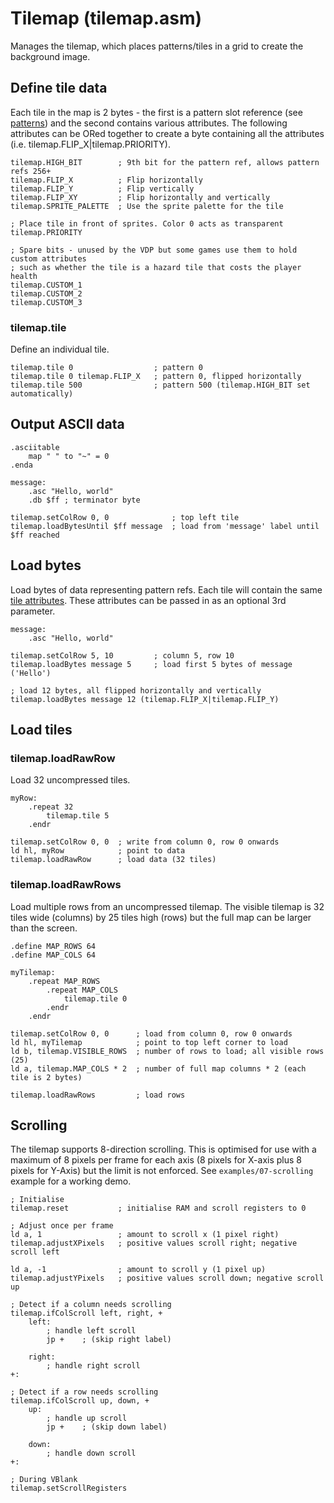 # Tilemap (tilemap.asm)

Manages the tilemap, which places patterns/tiles in a grid to create the background image.

## Define tile data

Each tile in the map is 2 bytes - the first is a pattern slot reference  (see [patterns](./patterns.md)) and the second contains various attributes. The following attributes can be ORed together to create a byte containing all the attributes (i.e. tilemap.FLIP_X|tilemap.PRIORITY).

```
tilemap.HIGH_BIT        ; 9th bit for the pattern ref, allows pattern refs 256+
tilemap.FLIP_X          ; Flip horizontally
tilemap.FLIP_Y          ; Flip vertically
tilemap.FLIP_XY         ; Flip horizontally and vertically
tilemap.SPRITE_PALETTE  ; Use the sprite palette for the tile

; Place tile in front of sprites. Color 0 acts as transparent
tilemap.PRIORITY

; Spare bits - unused by the VDP but some games use them to hold custom attributes
; such as whether the tile is a hazard tile that costs the player health
tilemap.CUSTOM_1
tilemap.CUSTOM_2
tilemap.CUSTOM_3
```

### tilemap.tile

Define an individual tile.

```
tilemap.tile 0                  ; pattern 0
tilemap.tile 0 tilemap.FLIP_X   ; pattern 0, flipped horizontally
tilemap.tile 500                ; pattern 500 (tilemap.HIGH_BIT set automatically)
```

## Output ASCII data

```
.asciitable
    map " " to "~" = 0
.enda

message:
    .asc "Hello, world"
    .db $ff ; terminator byte

tilemap.setColRow 0, 0              ; top left tile
tilemap.loadBytesUntil $ff message  ; load from 'message' label until $ff reached
```

## Load bytes

Load bytes of data representing pattern refs. Each tile will contain the same [tile attributes](#tile-attributes). These attributes can be passed in as an optional 3rd parameter.

```
message:
    .asc "Hello, world"

tilemap.setColRow 5, 10         ; column 5, row 10
tilemap.loadBytes message 5     ; load first 5 bytes of message ('Hello')

; load 12 bytes, all flipped horizontally and vertically
tilemap.loadBytes message 12 (tilemap.FLIP_X|tilemap.FLIP_Y)
```

## Load tiles

### tilemap.loadRawRow

Load 32 uncompressed tiles.

```
myRow:
    .repeat 32
        tilemap.tile 5
    .endr

tilemap.setColRow 0, 0  ; write from column 0, row 0 onwards
ld hl, myRow            ; point to data
tilemap.loadRawRow      ; load data (32 tiles)
```

### tilemap.loadRawRows

Load multiple rows from an uncompressed tilemap. The visible tilemap is 32 tiles wide (columns) by 25 tiles high (rows) but the full map can be larger than the screen.

```
.define MAP_ROWS 64
.define MAP_COLS 64

myTilemap:
    .repeat MAP_ROWS
        .repeat MAP_COLS
            tilemap.tile 0
        .endr
    .endr

tilemap.setColRow 0, 0      ; load from column 0, row 0 onwards
ld hl, myTilemap            ; point to top left corner to load
ld b, tilemap.VISIBLE_ROWS  ; number of rows to load; all visible rows (25)
ld a, tilemap.MAP_COLS * 2  ; number of full map columns * 2 (each tile is 2 bytes)

tilemap.loadRawRows         ; load rows

```

## Scrolling

The tilemap supports 8-direction scrolling. This is optimised for use with a maximum of 8 pixels per frame for each axis (8 pixels for X-axis plus 8 pixels for Y-Axis) but the limit is not enforced. See `examples/07-scrolling` example for a working demo.

```
; Initialise
tilemap.reset           ; initialise RAM and scroll registers to 0

; Adjust once per frame
ld a, 1                 ; amount to scroll x (1 pixel right)
tilemap.adjustXPixels   ; positive values scroll right; negative scroll left

ld a, -1                ; amount to scroll y (1 pixel up)
tilemap.adjustYPixels   ; positive values scroll down; negative scroll up

; Detect if a column needs scrolling
tilemap.ifColScroll left, right, +
    left:
        ; handle left scroll
        jp +    ; (skip right label)

    right:
        ; handle right scroll
+:

; Detect if a row needs scrolling
tilemap.ifColScroll up, down, +
    up:
        ; handle up scroll
        jp +    ; (skip down label)

    down:
        ; handle down scroll
+:

; During VBlank
tilemap.setScrollRegisters
```
